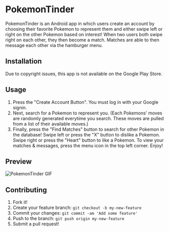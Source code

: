 # PokemonTinder
PokemonTinder is an Android app in which users create an account by choosing their favorite Pokemon to represent them and 
either swipe left or right on the other Pokemon based on interest! When two users both swipe right on each other, they then
become a match. Matches are able to then message each other via the hamburger menu.
## Installation
Due to copyright issues, this app is not available on the Google Play Store.
## Usage
1. Press the "Create Account Button". You must log in with your Google signin.
2. Next, search for a Pokemon to represent you. (Each Pokemons' moves are randomly generated everytime you search. These moves are pulled from a list of their available moves.) 
3. Finally, press the "Find Matches" button to search for other Pokemon in the database! Swipe left or press the "X" button to dislike a Pokemon. Swipe right or press the "Heart" button to like a Pokemon. To view your matches & messages, press the menu icon in the top left corner. Enjoy!

## Preview
![PokemonTinder GIF](http://giphy.com/gifs/l0ExvOKSNLaA2qzDO)

## Contributing
1. Fork it!
2. Create your feature branch: `git checkout -b my-new-feature`
3. Commit your changes: `git commit -am 'Add some feature'`
4. Push to the branch: `git push origin my-new-feature`
5. Submit a pull request!
